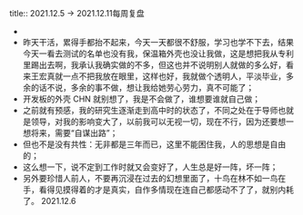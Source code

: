 title:: 2021.12.5 -> 2021.12.11每周复盘

-
- 昨天干活，累得手都抬不起来，今天一天都很不舒服，学习也学不下去，结果今天一看去测试的名单也没有我，保温箱外壳也没让我做，这是想把我从专利里踢出去啊，我承认我确实做的不多，但这也并不说明别人就做的多么好，看来王宏真就一点不把我放在眼里，这样也好，我就做个透明人，平淡毕业，多余的话不说，多余的事不做，想让我给她劳心劳力，真不可能了；
- 开发板的外壳 CHN 就别想了，我是不会做了，谁想要谁就自己做；
- 之前就有预感，我的研究生逐渐走到高中时的状态了，不同之处在于导师也就是领导，对我的影响变大了，以前我可以无视一切，现在不行，因为还要想一想将来，需要“自谋出路”；
- 但也不是没有共性：无非都是三年而已，这里不能困住我，人的思想是自由的；
- 这么想一下，说不定到工作时就又会变好了，人生总是好一阵，坏一阵；
- 另外要珍惜人前人，不要再沉浸在过去的幻想里面了，十鸟在林不如一鸟在手，看得见摸得着的才是真实，自作多情现在连自己都感动不了了，就别内耗了。 2021.12.6